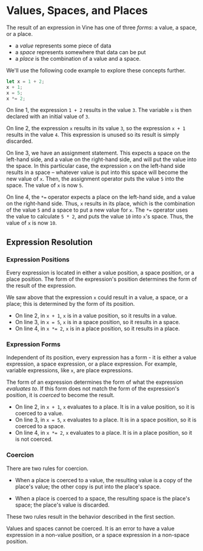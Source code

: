 # Values, Spaces, and Places

The result of an expression in Vine has one of three *forms*: a value, a space,
or a place.

- a *value* represents some piece of data
- a *space* represents somewhere that data can be put
- a *place* is the combination of a value and a space.

We'll use the following code example to explore these concepts further.

```rs
let x = 1 + 2;
x + 1;
x = 5;
x *= 2;
```

On line 1, the expression `1 + 2` results in the value `3`. The variable `x` is
then declared with an initial value of `3`.

On line 2, the expression `x` results in its value `3`, so the expression
`x + 1` results in the value `4`. This expression is unused so its result is
simply discarded.

On line 3, we have an assignment statement. This expects a space on the
left-hand side, and a value on the right-hand side, and will put the value into
the space. In this particular case, the expression `x` on the left-hand side
results in a space – whatever value is put into this space will become the new
value of `x`. Then, the assignment operator puts the value `5` into the space.
The value of `x` is now `5`.

On line 4, the `*=` operator expects a place on the left-hand side, and a value
on the right-hand side. Thus, `x` results in its place, which is the combination
of the value `5` and a space to put a new value for `x`. The `*=` operator uses
the value to calculate `5 * 2`, and puts the value `10` into `x`'s space. Thus,
the value of `x` is now `10`.

## Expression Resolution

### Expression Positions

Every expression is located in either a value position, a space position, or a
place position. The form of the expression's position determines the form of the
result of the expression.

We saw above that the expression `x` could result in a value, a space, or a
place; this is determined by the form of its position.

- On line 2, in `x + 1`, `x` is in a value position, so it results in a value.
- On line 3, in `x = 5`, `x` is in a space position, so it results in a space.
- On line 4, in `x *= 2`, `x` is in a place position, so it results in a place.

### Expression Forms

Independent of its position, every expression has a form - it is either a value
expression, a space expression, or a place expression. For example, variable
expressions, like `x`, are place expressions.

The form of an expression determines the form of what the expression *evaluates
to*. If this form does not match the form of the expression's position, it is
*coerced* to become the result.

- On line 2, in `x + 1`, `x` evaluates to a place. It is in a value position, so
  it is coerced to a value.
- On line 3, in `x = 5`, `x` evaluates to a place. It is in a space position, so
  it is coerced to a space.
- On line 4, in `x *= 2`, `x` evaluates to a place. It is in a place position,
  so it is not coerced.

### Coercion

There are two rules for coercion.

- When a place is coerced to a value, the resulting value is a copy of the
  place's value; the other copy is put into the place's space.

- When a place is coerced to a space, the resulting space is the place's space;
  the place's value is discarded.

These two rules result in the behavior described in the first section.

Values and spaces cannot be coerced. It is an error to have a value expression
in a non-value position, or a space expression in a non-space position.
